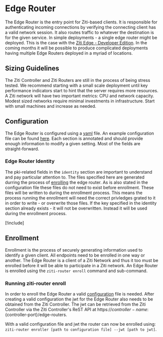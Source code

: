 # Edge Router

The Edge Router is the entry point for Ziti-based clients. It is responsible for authenticating incoming connections by
verifying the connecting client has a valid network session.  It also routes traffic to whatever the
destination is for the given service. In simple deployments - a single edge router might be deployed. This is the case
with the [Ziti Edge - Developer Edition](~/ziti/quickstarts/networks-overview.md). In the coming months it will be
possible to produce complicated deployments having multiple Edge Routers deployed in a myriad of locations.

## Sizing Guidelines

The Ziti Controller and Ziti Routers are still in the process of being stress tested. We recommend starting with a small
scale deployment until key performance indicators start to hint that the server requires more resources. A Ziti network
will have two important metrics: CPU and network capacity.  Modest sized networks require minimal investments in
infrastructure. Start with small machines and increase as needed.

## Configuration

The Edge Router is configured using a [yaml](https://yaml.org/) file. An example configuration file can be found
[here](~/ziti/manage/sample-edge-router-config.yaml). Each section is annotated and should provide enough
information to modify a given setting. Most of the fields are straight-forward.

### Edge Router Identity

The pki-related fields in the `identity` section are important to understand and pay particular attention to. The
files specified here are generated durring the process of [enrolling](#enrollment) the edge router. As is also stated in the
configuration file these files do not need to exist before enrollment. These files will be written to during the
enrollment process. This means the process running the enrollment will need the correct privledges grated to it in order
to write - or overwrite those files.  If the key specified in the identity section already exists - it will not be
overwritten. Instead it will be used during the enrollment process.

[!include[](./logging-snippet.md)]

## Enrollment

Enrollment is the process of securely generating information used to identify a given client. All endpoints need to be
enrolled in one way or another. The Edge Router is a client of a Ziti Network and thus it too must be enrolled before it
will be able to participate in a Ziti network.  An Edge Router is enrolled using the `ziti-router enroll` command and
sub-command.

### Running ziti-router enroll

In order to enroll the Edge Router a valid [configuration](#configuration) file is needed. After creating a valid
configuration the jwt for the Edge Router also needs to be obtained from the Ziti Controller. The jwt can be
retrieved from the Ziti Controller via the Ziti Controller's ReST API at
https://${controller-name}:${controller-port}/edge-routers.

With a valid configuration file and jwt the router can now be enrolled using:
 `ziti-router enroller [path to configuration file] --jwt [path to jwt]`.
